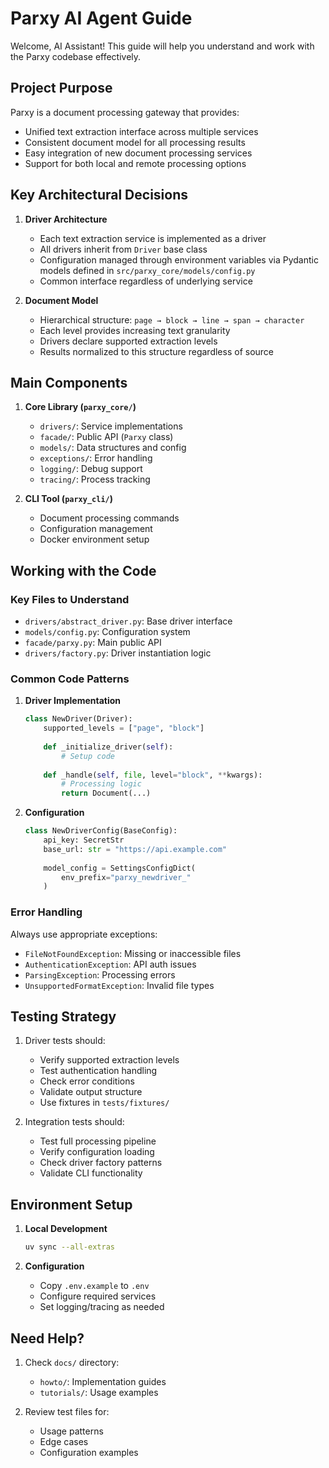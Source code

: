 # Parxy AI Agent Guide

Welcome, AI Assistant! This guide will help you understand and work with the Parxy codebase effectively.

## Project Purpose

Parxy is a document processing gateway that provides:

- Unified text extraction interface across multiple services
- Consistent document model for all processing results
- Easy integration of new document processing services
- Support for both local and remote processing options

## Key Architectural Decisions

1. **Driver Architecture**
   - Each text extraction service is implemented as a driver
   - All drivers inherit from `Driver` base class
   - Configuration managed through environment variables via Pydantic models defined in `src/parxy_core/models/config.py`
   - Common interface regardless of underlying service

2. **Document Model**
   - Hierarchical structure: `page → block → line → span → character`
   - Each level provides increasing text granularity
   - Drivers declare supported extraction levels
   - Results normalized to this structure regardless of source

## Main Components

1. **Core Library (`parxy_core/`)**
   - `drivers/`: Service implementations
   - `facade/`: Public API (`Parxy` class)
   - `models/`: Data structures and config
   - `exceptions/`: Error handling
   - `logging/`: Debug support
   - `tracing/`: Process tracking

2. **CLI Tool (`parxy_cli/`)**
   - Document processing commands
   - Configuration management
   - Docker environment setup

## Working with the Code

### Key Files to Understand

- `drivers/abstract_driver.py`: Base driver interface
- `models/config.py`: Configuration system
- `facade/parxy.py`: Main public API
- `drivers/factory.py`: Driver instantiation logic

### Common Code Patterns

1. **Driver Implementation**
   ```python
   class NewDriver(Driver):
       supported_levels = ["page", "block"]
       
       def _initialize_driver(self):
           # Setup code
           
       def _handle(self, file, level="block", **kwargs):
           # Processing logic
           return Document(...)
   ```

2. **Configuration**
   ```python
   class NewDriverConfig(BaseConfig):
       api_key: SecretStr
       base_url: str = "https://api.example.com"
       
       model_config = SettingsConfigDict(
           env_prefix="parxy_newdriver_"
       )
   ```

### Error Handling

Always use appropriate exceptions:
- `FileNotFoundException`: Missing or inaccessible files
- `AuthenticationException`: API auth issues
- `ParsingException`: Processing errors
- `UnsupportedFormatException`: Invalid file types

## Testing Strategy

1. Driver tests should:
   - Verify supported extraction levels
   - Test authentication handling
   - Check error conditions
   - Validate output structure
   - Use fixtures in `tests/fixtures/`

2. Integration tests should:
   - Test full processing pipeline
   - Verify configuration loading
   - Check driver factory patterns
   - Validate CLI functionality

## Environment Setup

1. **Local Development**
   ```bash
   uv sync --all-extras
   ```

2. **Configuration**
   - Copy `.env.example` to `.env`
   - Configure required services
   - Set logging/tracing as needed

## Need Help?

1. Check `docs/` directory:
   - `howto/`: Implementation guides
   - `tutorials/`: Usage examples

2. Review test files for:
   - Usage patterns
   - Edge cases
   - Configuration examples